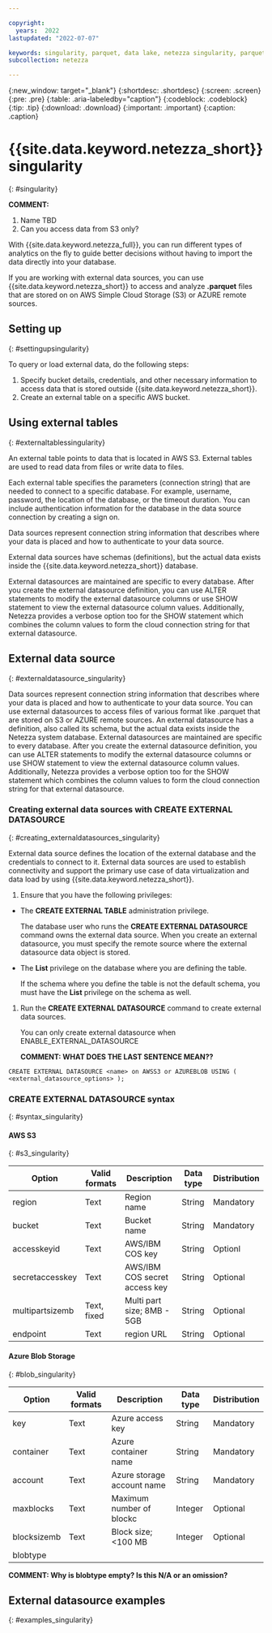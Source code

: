```yaml
---

copyright:
  years:  2022
lastupdated: "2022-07-07"

keywords: singularity, parquet, data lake, netezza singularity, parquet files
subcollection: netezza

---
```


{:new_window: target="_blank"}
{:shortdesc: .shortdesc}
{:screen: .screen}
{:pre: .pre}
{:table: .aria-labeledby="caption"}
{:codeblock: .codeblock}
{:tip: .tip}
{:download: .download}
{:important: .important}
{:caption: .caption}

# {{site.data.keyword.netezza_short}} singularity
{: #singularity}

**COMMENT:**

1. Name TBD
1. Can you access data from S3 only?

With {{site.data.keyword.netezza_full}}, you can run different types of analytics on the fly to guide better decisions without having to import the data directly into your database.


If you are working with external data sources, you can use {{site.data.keyword.netezza_short}} to access and analyze **.parquet** files that are stored on on AWS Simple Cloud Storage (S3) or AZURE remote sources.


## Setting up
{: #settingupsingularity}

To query or load external data, do the following steps:

1. Specify bucket details, credentials, and other necessary information to access data that is stored outside {{site.data.keyword.netezza_short}}.
1. Create an external table on a specific AWS bucket.

## Using external tables
{: #externaltablessingularity}

An external table points to data that is located in AWS S3. External tables are used to read data from files or write data to files.

Each external table specifies the parameters (connection string) that are needed to connect to a specific database. For example, username, password, the location of the database, or the timeout duration. You can include authentication information for the database in the data source connection by creating a sign on.

Data sources represent connection string information that describes where your data is placed and how to authenticate to your data source.



External data sources have schemas (definitions), but the actual data exists inside the {{site.data.keyword.netezza_short}} database.

External datasources are maintained are specific to every database. After you create the external datasource definition, you can use ALTER statements to modify the external datasource columns or use SHOW statement to view the external datasource column values. Additionally, Netezza provides a verbose option too for the SHOW statement which combines the column values to form the cloud connection string for that external datasource. 

## External data source
{: #externaldatasource_singularity}

Data sources represent connection string information that describes where your data is placed and how to authenticate to your data source. You can use external datasources to access files of various format like .parquet that are stored on S3 or AZURE remote sources. An external datasource has a definition, also called its schema, but the actual data exists inside the Netezza system database. External datasources are maintained are specific to every database. After you create the external datasource definition, you can use ALTER statements to modify the external datasource columns or use SHOW statement to view the external datasource column values. Additionally, Netezza provides a verbose option too for the SHOW statement which combines the column values to form the cloud connection string for that external datasource. 

### Creating external data sources with **CREATE EXTERNAL DATASOURCE**
{: #creating_externaldatasources_singularity}

External data source defines the location of the external database and the credentials to connect to it. External data sources are used to establish connectivity and support the primary use case of data virtualization and data load by using {{site.data.keyword.netezza_short}}.

1. Ensure that you have the following privileges:

- The **CREATE EXTERNAL TABLE** administration privilege.

  The database user who runs the **CREATE EXTERNAL DATASOURCE** command owns the external data source. When you create an external datasource, you must specify the remote source where the external datasource data object is stored.

- The **List** privilege on the database where you are defining the table.

  If the schema where you define the table is not the default schema, you must have the **List** privilege on the schema as well.

1. Run the **CREATE EXTERNAL DATASOURCE** command to create external data sources.

   You can only create external datasource when ENABLE_EXTERNAL_DATASOURCE 

   **COMMENT: WHAT DOES THE LAST SENTENCE MEAN??**

```
CREATE EXTERNAL DATASOURCE <name> on AWSS3 or AZUREBLOB USING ( <external_datasource_options> );
```



### **CREATE EXTERNAL DATASOURCE** syntax
{: #syntax_singularity}

#### AWS S3
{: #s3_singularity}

|Option         |Valid formats  |Description                   |Data type |Distribution  |
|---            |---            |---                           |---       |---           |
|region         |Text           |Region name                   |String    |Mandatory     |
|bucket         |Text           |Bucket name                   |String    |Mandatory     |
|accesskeyid    |Text           |AWS/IBM COS key               |String    |Optionl       |
|secretaccesskey|Text           |AWS/IBM COS secret access key |String    |Optional      |
|multipartsizemb|Text, fixed    |Multi part size; 8MB - 5GB    |String    |Optional      |
|endpoint       |Text           |region URL                    |String    |Optional      |

#### Azure Blob Storage
{: #blob_singularity}

|Option         |Valid formats  |Description                   |Data type |Distribution  |
|---            |---            |---                           |---       |---           |
|key            |Text           |Azure access key              |String    |Mandatory     |
|container      |Text           |Azure container name          |String    |Mandatory     |
|account        |Text           |Azure storage account name    |String    |Mandatory     |
|maxblocks      |Text           |Maximum number of blockc      |Integer   |Optional      |
|blocksizemb    |Text           |Block size; <100 MB           |Integer   |Optional      |
|blobtype       |               |                              |          |              |

**COMMENT: Why is blobtype empty? Is this N/A or an omission?**

## External datasource examples
{: #examples_singularity}
